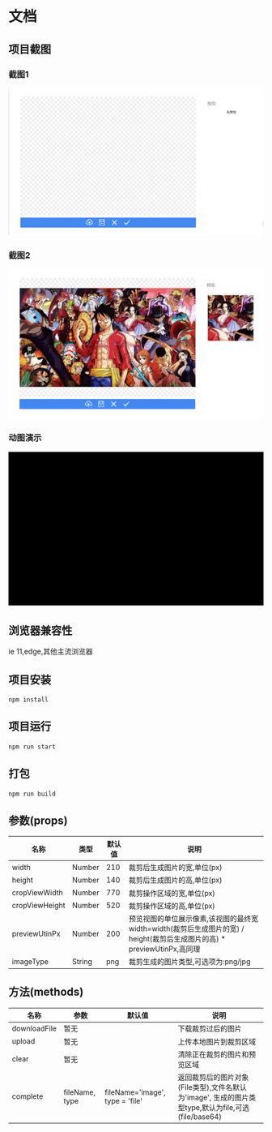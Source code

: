# 文档

## 项目截图

### 截图1
![示例](src/assets/example1.png)

### 截图2
![示例](src/assets/example2.png)

### 动图演示
![示例](src/assets/example_gif.gif)

## 浏览器兼容性
ie 11,edge,其他主流浏览器

## 项目安装
```
npm install
```

## 项目运行
```
npm run start
```

## 打包
```
npm run build
```

## 参数(props)
| 名称 | 类型 | 默认值 | 说明 |
|----|----|----|----|
| width | Number | 210 | 裁剪后生成图片的宽,单位(px) |
| height | Number | 140 | 裁剪后生成图片的高,单位(px) |
| cropViewWidth | Number | 770 | 裁剪操作区域的宽,单位(px) |
| cropViewHeight | Number | 520 | 裁剪操作区域的高,单位(px) |
| previewUtinPx | Number | 200 | 预览视图的单位展示像素,该视图的最终宽width=width(裁剪后生成图片的宽) / height(裁剪后生成图片的高) * previewUtinPx,高同理 |
| imageType | String | png | 裁剪生成的图片类型,可选项为:png/jpg |

## 方法(methods)
| 名称 | 参数 | 默认值 | 说明 |
| -- |-- | -- | -- |
| downloadFile | 暂无 |  |  下载裁剪过后的图片 |
| upload | 暂无 |  | 上传本地图片到裁剪区域 |
| clear | 暂无 |  | 清除正在裁剪的图片和预览区域 |
| complete | fileName, type | fileName='image', type = 'file' | 返回裁剪后的图片对象(File类型),文件名默认为'image', 生成的图片类型type,默认为file,可选(file/base64) |


